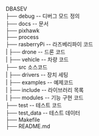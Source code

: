 DBASEV  
├── debug -- 디버그 모드 정의  
├── docs -- 문서  
├── pixhawk  
├── process  
├── rasberryPi -- 라즈베리파이 코드  
|    ├── drone -- 드론 코드  
|    ├── vehicle -- 차량 코드  
├── src 소스코드  
|    ├── drivers -- 장치 세팅  
|    ├── examples -- 예제코드  
|    ├── include -- 라이브러리 목록  
|    ├── modules -- 기능 구현 코드  
├── test -- 테스트 코드  
├── test_data -- 테스트 데이터  
├── Makefile  
├── README.md  
